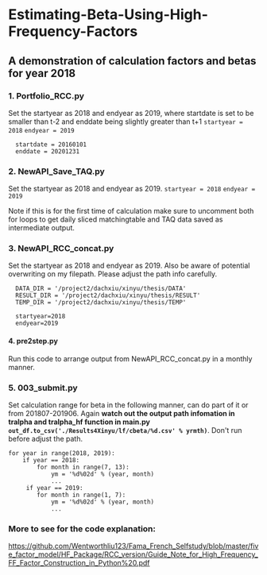 # Estimating-Beta-Using-High-Frequency-Factors
## A demonstration of calculation factors and betas for year 2018

### 1. Portfolio_RCC.py
Set the startyear as 2018 and endyear as 2019, where startdate is set to be smaller than t-2 and enddate being slightly greater than t+1
  `startyear = 2018`  `endyear = 2019`
```
  startdate = 20160101
  enddate = 20201231
```


### 2. NewAPI_Save_TAQ.py
Set the startyear as 2018 and endyear as 2019. 
`startyear = 2018`  `endyear = 2019`

Note if this is for the first time of calculation make sure to uncomment both for loops to get daily sliced matchingtable and TAQ data saved as intermediate output.

### 3. NewAPI_RCC_concat.py
Set the startyear as 2018 and endyear as 2019. Also be aware of potential overwriting on my filepath. Please adjust the path info carefully.
```
  DATA_DIR = '/project2/dachxiu/xinyu/thesis/DATA'
  RESULT_DIR = '/project2/dachxiu/xinyu/thesis/RESULT'
  TEMP_DIR = '/project2/dachxiu/xinyu/thesis/TEMP'

  startyear=2018
  endyear=2019
```
#### 4. pre2step.py
Run this code to arrange output from NewAPI_RCC_concat.py in a monthly manner.
  
### 5. 003_submit.py
Set calculation range for beta in the following manner, can do part of it or from 201807-201906. Again **watch out the output path infomation in tralpha and tralpha_hf function in main.py ` out_df.to_csv('./Results4Xinyu/lf/cbeta/%d.csv' % yrmth)`**. Don't run before adjust the path.
```
for year in range(2018, 2019):
    if year == 2018:
        for month in range(7, 13):
            ym = '%d%02d' % (year, month)
            ...
     if year == 2019:
        for month in range(1, 7):
            ym = '%d%02d' % (year, month)
            ...
```

### More to see for the code explanation:
https://github.com/Wentworthliu123/Fama_French_Selfstudy/blob/master/five_factor_model/HF_Package/RCC_version/Guide_Note_for_High_Frequency_FF_Factor_Construction_in_Python%20.pdf
